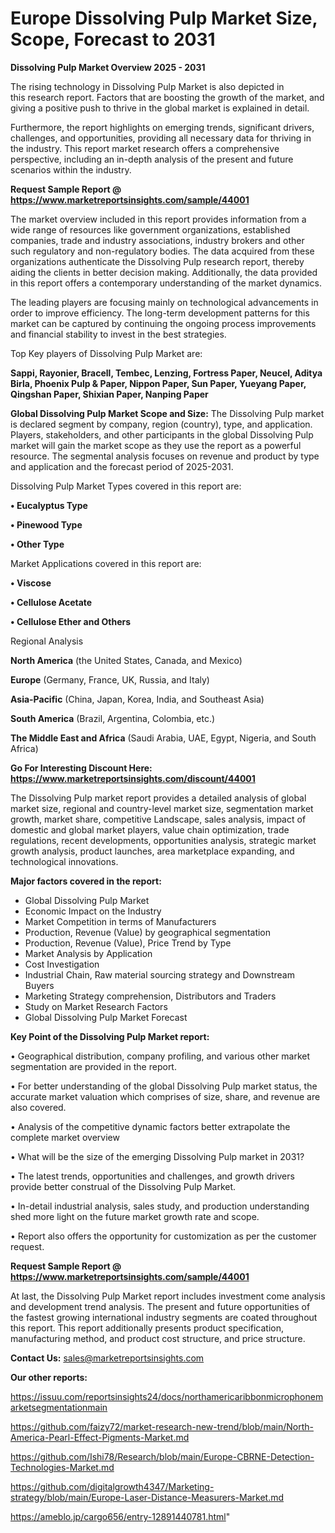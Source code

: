 # Europe Dissolving Pulp Market Size, Scope, Forecast to 2031

<Strong> Dissolving Pulp Market Overview 2025 - 2031</strong>

The rising technology in Dissolving Pulp Market is also depicted in this research report. Factors that are boosting the growth of the market, and giving a positive push to thrive in the global market is explained in detail.

Furthermore, the report highlights on emerging trends, significant drivers, challenges, and opportunities, providing all necessary data for thriving in the industry. This report market research offers a comprehensive perspective, including an in-depth analysis of the present and future scenarios within the industry.

<strong>Request Sample Report @ <a href=https://www.marketreportsinsights.com/sample/44001>https://www.marketreportsinsights.com/sample/44001</a></strong>

The market overview included in this report provides information from a wide range of resources like government organizations, established companies, trade and industry associations, industry brokers and other such regulatory and non-regulatory bodies. The data acquired from these organizations authenticate the Dissolving Pulp research report, thereby aiding the clients in better decision making. Additionally, the data provided in this report offers a contemporary understanding of the market dynamics.

The leading players are focusing mainly on technological advancements in order to improve efficiency. The long-term development patterns for this market can be captured by continuing the ongoing process improvements and financial stability to invest in the best strategies.

Top Key players of Dissolving Pulp Market are:

<strong>Sappi, Rayonier, Bracell, Tembec, Lenzing, Fortress Paper, Neucel, Aditya Birla, Phoenix Pulp & Paper, Nippon Paper, Sun Paper, Yueyang Paper, Qingshan Paper, Shixian Paper, Nanping Paper</strong>

<strong><b>Global Dissolving Pulp Market Scope and Size:</b></strong>
The Dissolving Pulp market is declared segment by company, region (country), type, and application. Players, stakeholders, and other participants in the global Dissolving Pulp market will gain the market scope as they use the report as a powerful resource. The segmental analysis focuses on revenue and product by type and application and the forecast period of 2025-2031.

Dissolving Pulp Market Types covered in this report are:

<strong>•  Eucalyptus Type

•  Pinewood Type

•  Other Type</strong>

Market Applications covered in this report are:

<strong>•  Viscose

•  Cellulose Acetate

•  Cellulose Ether and Others</strong> 

Regional Analysis

<strong>North America</strong> (the United States, Canada, and Mexico)

<strong>Europe</strong> (Germany, France, UK, Russia, and Italy)

<strong>Asia-Pacific</strong> (China, Japan, Korea, India, and Southeast Asia)

<strong>South America</strong> (Brazil, Argentina, Colombia, etc.)

<strong>The Middle East and Africa</strong> (Saudi Arabia, UAE, Egypt, Nigeria, and South Africa)

<strong>Go For Interesting Discount Here: <a href=https://www.marketreportsinsights.com/discount/44001>https://www.marketreportsinsights.com/discount/44001</a></strong>

The Dissolving Pulp market report provides a detailed analysis of global market size, regional and country-level market size, segmentation market growth, market share, competitive Landscape, sales analysis, impact of domestic and global market players, value chain optimization, trade regulations, recent developments, opportunities analysis, strategic market growth analysis, product launches, area marketplace expanding, and technological innovations.

<strong><b>Major factors covered in the report:</b></strong>
<ul>
  <li>Global Dissolving Pulp Market </li>
  <li>Economic Impact on the Industry</li>
  <li>Market Competition in terms of Manufacturers</li>
  <li>Production, Revenue (Value) by geographical segmentation</li>
  <li>Production, Revenue (Value), Price Trend by Type</li>
  <li>Market Analysis by Application</li>
  <li>Cost Investigation</li>
  <li>Industrial Chain, Raw material sourcing strategy and Downstream Buyers</li>
  <li>Marketing Strategy comprehension, Distributors and Traders</li>
  <li>Study on Market Research Factors</li>
  <li>Global Dissolving Pulp Market Forecast</li>
</ul>

<strong><b>Key Point of the Dissolving Pulp Market report:</b></strong>

• Geographical distribution, company profiling, and various other market segmentation are provided in the report.

• For better understanding of the global Dissolving Pulp market status, the accurate market valuation which comprises of size, share, and revenue are also covered.

• Analysis of the competitive dynamic factors better extrapolate the complete market overview

• What will be the size of the emerging Dissolving Pulp market in 2031?

• The latest trends, opportunities and challenges, and growth drivers provide better construal of the Dissolving Pulp Market.

• In-detail industrial analysis, sales study, and production understanding shed more light on the future market growth rate and scope.

• Report also offers the opportunity for customization as per the customer request.

<strong>Request Sample Report @ <a href=https://www.marketreportsinsights.com/sample/44001>https://www.marketreportsinsights.com/sample/44001</a></strong>

At last, the Dissolving Pulp Market report includes investment come analysis and development trend analysis. The present and future opportunities of the fastest growing international industry segments are coated throughout this report. This report additionally presents product specification, manufacturing method, and product cost structure, and price structure.

<strong>Contact Us:</strong>
sales@marketreportsinsights.com

<strong>Our other reports:</strong>

<a href=https://issuu.com/reportsinsights24/docs/northamericaribbonmicrophonemarketsegmentationmain>https://issuu.com/reportsinsights24/docs/northamericaribbonmicrophonemarketsegmentationmain</a>

<a href=https://github.com/faizy72/market-research-new-trend/blob/main/North-America-Pearl-Effect-Pigments-Market.md>https://github.com/faizy72/market-research-new-trend/blob/main/North-America-Pearl-Effect-Pigments-Market.md</a>

<a href=https://github.com/Ishi78/Research/blob/main/Europe-CBRNE-Detection-Technologies-Market.md>https://github.com/Ishi78/Research/blob/main/Europe-CBRNE-Detection-Technologies-Market.md</a>

<a href=https://github.com/digitalgrowth4347/Marketing-strategy/blob/main/Europe-Laser-Distance-Measurers-Market.md>https://github.com/digitalgrowth4347/Marketing-strategy/blob/main/Europe-Laser-Distance-Measurers-Market.md</a>

<a href=https://ameblo.jp/cargo656/entry-12891440781.html>https://ameblo.jp/cargo656/entry-12891440781.html</a>"
